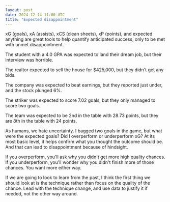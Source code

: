 ```yaml
---
layout: post
date: 2024-12-14 11:00 UTC
title: "Expected disappointment"
---
```


xG (goals), xA (assists), xCS (clean sheets), xP (points), and expected anything are great tools to help quantify anticipated success, only to be met with unmet disappointment.

<!---more--->

The student with a 4.0 GPA was expected to land their dream job, but their interview was horrible.

The realtor expected to sell the house for $425,000, but they didn't get any bids.

The company was expected to beat earnings, but they reported just under, and the stock plunged 6%.

The striker was expected to score 7.02 goals, but they only managed to score two goals.

The team was expected to be 2nd in the table with 28.73 points, but they are 8th in the table with 24 points.

As humans, we hate uncertainty. I bagged two goals in the game, but what were the expected goals? Did I overperform or underperform xG? At its most basic level, it helps confirm what you thought the outcome should be. And that can lead to disappointment because of hindsight.

If you overperform, you'll ask why you didn't get more high quality chances. If you underperform, you'll wonder why you didn't finish more of those chances. You want more either way.

If we are going to look to learn from the past, I think the first thing we should look at is the technique rather than focus on the quality of the chance. Lead with the technique change, and use data to justify it if needed, not the other way around.
